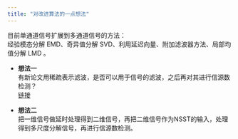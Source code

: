 ```yaml
---
title: "对改进算法的一点想法"
---
```


目前单通道信号扩展到多通道信号的方法：  
经验模态分解 EMD、奇异值分解 SVD、利用延迟向量、附加滤波器方法、局部均值分解 LMD 。

- **想法一**  
有新论文用稀疏表示滤波，是否可以用于信号的滤波，之后再对其进行信源数检测？  
[链接](https://www.bilibili.com/video/BV1tE411A7RC?p=3&share_medium=android&share_plat=android&share_session_id=3471ab2d-6968-4555-9583-8833a7cf4cf6&share_source=WEIXIN&share_tag=s_i&timestamp=1635941102&unique_k=LpjnPw)

- **想法二**  
把一维信号做延时处理得到二维信号，再把二维信号作为NSST的输入，处理得到多尺度分解信号，再进行信源数检测。